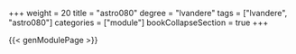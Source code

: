 +++
weight = 20
title = "astro080"
degree = "lvandere"
tags = ["lvandere", "astro080"]
categories = ["module"]
bookCollapseSection = true
+++

{{< genModulePage >}}
